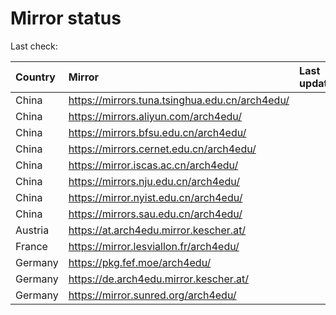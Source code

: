 <script src="./time.js"></script>
# Mirror status
Last check: <script type="text/javascript">localize(1723605860.1985972);</script>

|Country|Mirror|Last update|
|:------|:-----|:----------|
|China|https://mirrors.tuna.tsinghua.edu.cn/arch4edu/|<script type="text/javascript">localize(1723487960);</script>|
|China|https://mirrors.aliyun.com/arch4edu/|<script type="text/javascript">localize(1723487960);</script>|
|China|https://mirrors.bfsu.edu.cn/arch4edu/|<script type="text/javascript">localize(1723487960);</script>|
|China|https://mirrors.cernet.edu.cn/arch4edu/|<script type="text/javascript">localize(1723487960);</script>|
|China|https://mirror.iscas.ac.cn/arch4edu/|<script type="text/javascript">localize(1723487960);</script>|
|China|https://mirrors.nju.edu.cn/arch4edu/|<script type="text/javascript">localize(1723487960);</script>|
|China|https://mirror.nyist.edu.cn/arch4edu/|<script type="text/javascript">localize(1723487960);</script>|
|China|https://mirrors.sau.edu.cn/arch4edu/|<script type="text/javascript">localize(1723487960);</script>|
|Austria|https://at.arch4edu.mirror.kescher.at/|<script type="text/javascript">localize(1723487960);</script>|
|France|https://mirror.lesviallon.fr/arch4edu/|<script type="text/javascript">localize(1723487960);</script>|
|Germany|https://pkg.fef.moe/arch4edu/|<script type="text/javascript">localize(1723487960);</script>|
|Germany|https://de.arch4edu.mirror.kescher.at/|<script type="text/javascript">localize(1723487960);</script>|
|Germany|https://mirror.sunred.org/arch4edu/|<script type="text/javascript">localize(1723487960);</script>|

<script src="./tablefilter/tablefilter.js"></script>
<script src="./table.js"></script>